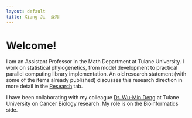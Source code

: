 ```yaml
---
layout: default
title: Xiang Ji  汲翔
---
```


# Welcome!


I am an Assistant Professor in the Math Department at Tulane University.
I work on statistical phylogenetics, from model development to practical parallel computing library implementation.  An old research statement (with some of the items already published) discusses this research direction in more detail in the [Research](./Publication/index.html) tab.

I have been collaborating with my colleague [Dr. Wu-Min Deng](https://medicine.tulane.edu/departments/biochemistry-molecular-biology-deng-lab-tulane-cancer-center-tulane-center-aging/all) at Tulane University on Cancer Biology research.  My role is on the Bioinformatics side.

<!--<div style="text-align:center">
<iframe src="https://docs.google.com/document/d/e/2PACX-1vQTcrmCHhU0DJY3umkdX7TFuDXzSyDF_ampqFZz_iGyk6HhwMd_mA3GfiCY6s7KHLqBb-9StWXrs_rw/pub?embedded=true" style="width:612px; height:792px;" frameborder="0"></iframe>
</div>-->

